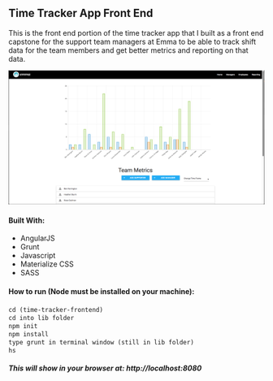 ## Time Tracker App Front End

This is the front end portion of the time tracker app that I built as a front end capstone for the support team managers at Emma to be able to track shift data for the team members and get better metrics and reporting on that data.

![Demo](https://github.com/harringtonben/time-tracker-frontend/blob/master/Screen%20Shot%202018-06-19%20at%2011.02.17%20AM.png?raw=true)

#### Built With: 

- AngularJS
- Grunt
- Javascript
- Materialize CSS
- SASS


#### How to run (Node must be installed on your machine):

```git clone (git@github.com:harringtonben/time-tracker-frontend.git)
cd (time-tracker-frontend)
cd into lib folder
npm init
npm install
type grunt in terminal window (still in lib folder)
hs 
```

#####  This will show in your browser at: http://localhost:8080
